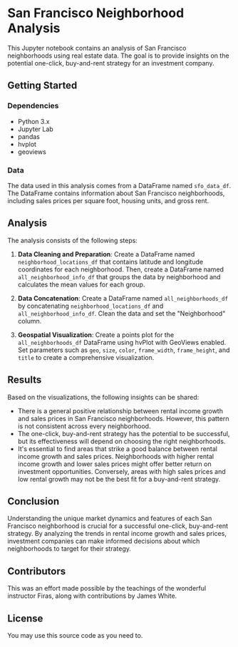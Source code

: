 # San Francisco Neighborhood Analysis

This Jupyter notebook contains an analysis of San Francisco neighborhoods using real estate data. The goal is to provide insights on the potential one-click, buy-and-rent strategy for an investment company.

## Getting Started

### Dependencies

- Python 3.x
- Jupyter Lab
- pandas
- hvplot
- geoviews

### Data

The data used in this analysis comes from a DataFrame named `sfo_data_df`. The DataFrame contains information about San Francisco neighborhoods, including sales prices per square foot, housing units, and gross rent.

## Analysis

The analysis consists of the following steps:

1. **Data Cleaning and Preparation**: Create a DataFrame named `neighborhood_locations_df` that contains latitude and longitude coordinates for each neighborhood. Then, create a DataFrame named `all_neighborhood_info_df` that groups the data by neighborhood and calculates the mean values for each group.

2. **Data Concatenation**: Create a DataFrame named `all_neighborhoods_df` by concatenating `neighborhood_locations_df` and `all_neighborhood_info_df`. Clean the data and set the "Neighborhood" column.

3. **Geospatial Visualization**: Create a points plot for the `all_neighborhoods_df` DataFrame using hvPlot with GeoViews enabled. Set parameters such as `geo`, `size`, `color`, `frame_width`, `frame_height`, and `title` to create a comprehensive visualization.


## Results

Based on the visualizations, the following insights can be shared:

- There is a general positive relationship between rental income growth and sales prices in San Francisco neighborhoods. However, this pattern is not consistent across every neighborhood.
- The one-click, buy-and-rent strategy has the potential to be successful, but its effectiveness will depend on choosing the right neighborhoods.
- It's essential to find areas that strike a good balance between rental income growth and sales prices. Neighborhoods with higher rental income growth and lower sales prices might offer better return on investment opportunities. Conversely, areas with high sales prices and low rental growth may not be the best fit for a buy-and-rent strategy.

## Conclusion

Understanding the unique market dynamics and features of each San Francisco neighborhood is crucial for a successful one-click, buy-and-rent strategy. By analyzing the trends in rental income growth and sales prices, investment companies can make informed decisions about which neighborhoods to target for their strategy.

## Contributors

This was an effort made possible by the teachings of the wonderful instructor Firas, along with contributions by James White.

## License

You may use this source code as you need to.

